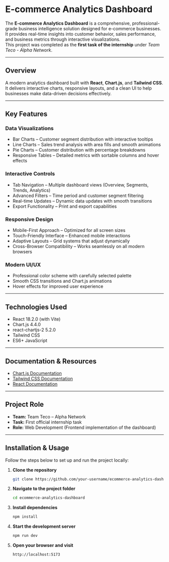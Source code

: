 # E-commerce Analytics Dashboard

The **E-commerce Analytics Dashboard** is a comprehensive, professional-grade business intelligence solution designed for e-commerce businesses.  
It provides real-time insights into customer behavior, sales performance, and business metrics through interactive visualizations.  
This project was completed as the **first task of the internship** under *Team Teco - Alpha Network*.

---

## Overview

A modern analytics dashboard built with **React**, **Chart.js**, and **Tailwind CSS**.  
It delivers interactive charts, responsive layouts, and a clean UI to help businesses make data-driven decisions effectively.

---

## Key Features

### Data Visualizations
- Bar Charts – Customer segment distribution with interactive tooltips  
- Line Charts – Sales trend analysis with area fills and smooth animations  
- Pie Charts – Customer distribution with percentage breakdowns  
- Responsive Tables – Detailed metrics with sortable columns and hover effects  

### Interactive Controls
- Tab Navigation – Multiple dashboard views (Overview, Segments, Trends, Analytics)  
- Advanced Filters – Time period and customer segment filtering  
- Real-time Updates – Dynamic data updates with smooth transitions  
- Export Functionality – Print and export capabilities  

### Responsive Design
- Mobile-First Approach – Optimized for all screen sizes  
- Touch-Friendly Interface – Enhanced mobile interactions  
- Adaptive Layouts – Grid systems that adjust dynamically  
- Cross-Browser Compatibility – Works seamlessly on all modern browsers  

### Modern UI/UX
- Professional color scheme with carefully selected palette  
- Smooth CSS transitions and Chart.js animations  
- Hover effects for improved user experience  

---

## Technologies Used

- React 18.2.0 (with Vite)  
- Chart.js 4.4.0  
- react-chartjs-2 5.2.0  
- Tailwind CSS  
- ES6+ JavaScript  

---

## Documentation & Resources

- [Chart.js Documentation](https://www.chartjs.org/docs/)  
- [Tailwind CSS Documentation](https://tailwindcss.com/docs)  
- [React Documentation](https://react.dev/)  

---

## Project Role

- **Team:** Team Teco – Alpha Network  
- **Task:** First official internship task  
- **Role:** Web Development (Frontend implementation of the dashboard)  

---

## Installation & Usage

Follow the steps below to set up and run the project locally:

1. **Clone the repository**
   ```bash
   git clone https://github.com/your-username/ecommerce-analytics-dashboard.git
2. **Navigate to the project folder**
     ```bash
    cd ecommerce-analytics-dashboard
3. **Install dependencies**
     ```bash
    npm install
4. **Start the development server**
     ```bash
    npm run dev
5. **Open your browser and visit**
     ```bash
    http://localhost:5173
